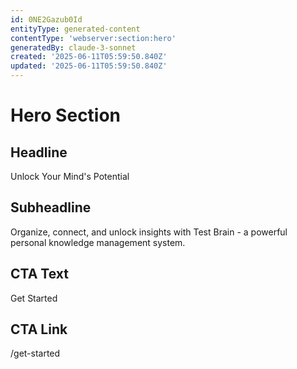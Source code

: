 ```yaml
---
id: 0NE2Gazub0Id
entityType: generated-content
contentType: 'webserver:section:hero'
generatedBy: claude-3-sonnet
created: '2025-06-11T05:59:50.840Z'
updated: '2025-06-11T05:59:50.840Z'
---
```

# Hero Section

## Headline
Unlock Your Mind's Potential

## Subheadline
Organize, connect, and unlock insights with Test Brain - a powerful personal knowledge management system.

## CTA Text
Get Started

## CTA Link
/get-started
